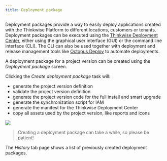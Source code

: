 ```yaml
---
title: Deployment package
---
```


Deployment packages provide a way to easily deploy applications created with the Thinkwise Platform to different locations, customers or tenants.
Deployment packages can be executed using the [Thinkwise Deployment Center](../kb/deployer), either using the graphical user interface (GUI) or the command line interface (CLI). The CLI can also be used together with deployment and release management tools like [Octopus Deploy](https://octopus.com) to automate deployments.

A deployment package for a project version can be created using the *Deployment package* screen.

Clicking the *Create deployment package* task will:

- generate the project version definition
- validate the project version definition
- generate the project version code for the full install and smart upgrade
- generate the synchronization script for IAM
- generate the manifest for the Thinkwise Deployment Center
- copy all assets used by the project version, like reports and icons

![](assets/sf/create_deployment_package.png)

> Creating a deployment package can take a while, so please be patient!

The *History* tab page shows a list of previously created deployment packages.